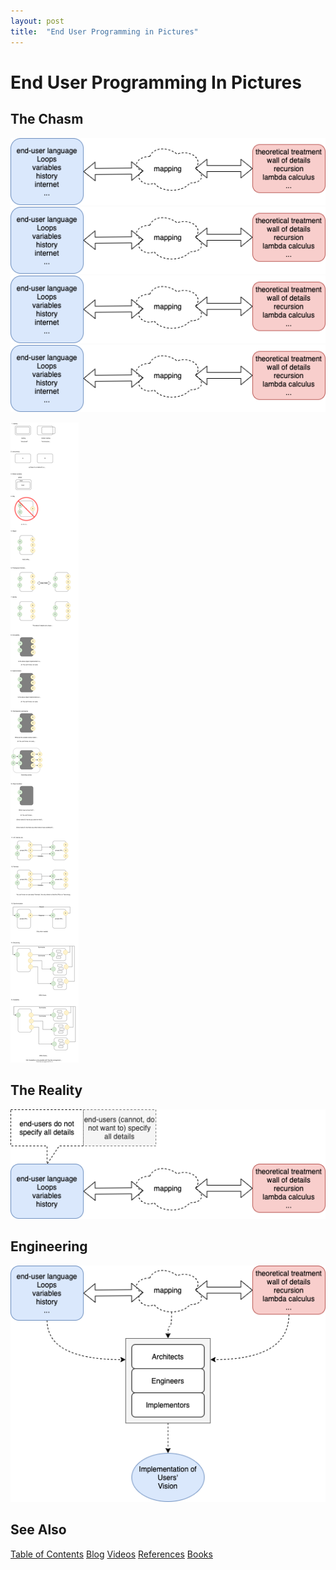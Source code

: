```yaml
---
layout: post
title:  "End User Programming in Pictures"
---
```

# End User Programming In Pictures
## The Chasm


![Chasm Between End-User Programming and Formalization](/assets/end-user-programming-Chasm.png)
![Chasm Between End-User Programming and Formalization](/assets/end-user-programming-Chasm.PNG)
![Chasm Between End-User Programming and Formalization](assets/end-user-programming-Chasm.png)
![Chasm Between End-User Programming and Formalization](assets/end-user-programming-Chasm.PNG)

![img](https://raw.githubusercontent.com/guitarvydas/guitarvydas.github.io/9158b4ab99db47c180baadeb54442d0feec8b960/_posts/Diagram%20Notation.svg)

## The Reality

![Reality of End-User Programming vs. Details](assets/end-user-programming-Reality-End-User-Programming.png)

## Engineering

![Chasm Between End-User Programming and Formalization](assets/end-user-programming-Engineering.png)



## See Also

[Table of Contents](https://guitarvydas.github.io/2021/12/10/Table-of-Contents-Dec-01-2021.html)
[Blog](https://guitarvydas.github.io)
[Videos](https://www.youtube.com/channel/UC9EJr0nKHwadbHUtc5zHdmQ/videos)
[References](https://guitarvydas.github.io/2021/01/14/References.html)
[Books](https://leanpub.com/u/paul-tarvydas.html)


<script src="https://utteranc.es/client.js" 
        repo="guitarvydas/guitarvydas.github.io" 
        issue-term="pathname" 
        theme="github-light" 
        crossorigin="anonymous" 
        async> 
</script> 
